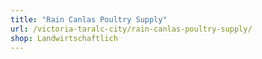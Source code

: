 ```yaml
---
title: "Rain Canlas Poultry Supply"
url: /victoria-taralc-city/rain-canlas-poultry-supply/
shop: Landwirtschaftlich
---
```

